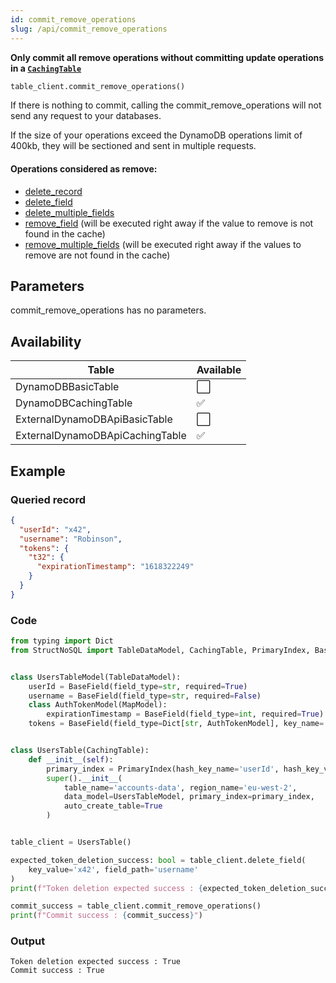 ```yaml
---
id: commit_remove_operations
slug: /api/commit_remove_operations
---
```


**Only commit all remove operations without committing update operations in a [```CachingTable```](../caching_table/introduction.md)**

```python
table_client.commit_remove_operations()
```

If there is nothing to commit, calling the commit_remove_operations will not send any request to your databases.

If the size of your operations exceed the DynamoDB operations limit of 400kb, they will be sectioned and sent in 
multiple requests.

#### Operations considered as remove:  
- [delete_record](../api/delete_record.md)
- [delete_field](../api/delete_field.md)
- [delete_multiple_fields](../api/delete_multiple_fields.md)
- [remove_field](../api/remove_field.md) (will be executed right away if the value to remove is not found in the cache)
- [remove_multiple_fields](../api/remove_multiple_fields.md) (will be executed right away if the values to remove are not found in the cache)

## Parameters

commit_remove_operations has no parameters.

## Availability

| Table | Available |
| ----- | :-------- |
| DynamoDBBasicTable | ⬜
| DynamoDBCachingTable | ✅
| ExternalDynamoDBApiBasicTable | ⬜
| ExternalDynamoDBApiCachingTable | ✅

## Example


### Queried record
```json
{
  "userId": "x42",
  "username": "Robinson",
  "tokens": {
    "t32": {
      "expirationTimestamp": "1618322249"
    }
  }
}
```

### Code
```python
from typing import Dict
from StructNoSQL import TableDataModel, CachingTable, PrimaryIndex, BaseField, MapModel


class UsersTableModel(TableDataModel):
    userId = BaseField(field_type=str, required=True)
    username = BaseField(field_type=str, required=False)
    class AuthTokenModel(MapModel):
        expirationTimestamp = BaseField(field_type=int, required=True)
    tokens = BaseField(field_type=Dict[str, AuthTokenModel], key_name='tokenId', required=False)


class UsersTable(CachingTable):
    def __init__(self):
        primary_index = PrimaryIndex(hash_key_name='userId', hash_key_variable_python_type=str)
        super().__init__(
            table_name='accounts-data', region_name='eu-west-2',
            data_model=UsersTableModel, primary_index=primary_index,
            auto_create_table=True
        )


table_client = UsersTable()

expected_token_deletion_success: bool = table_client.delete_field(
    key_value='x42', field_path='username'
)
print(f"Token deletion expected success : {expected_token_deletion_success}")

commit_success = table_client.commit_remove_operations()
print(f"Commit success : {commit_success}")
```

### Output
```
Token deletion expected success : True
Commit success : True
```
        